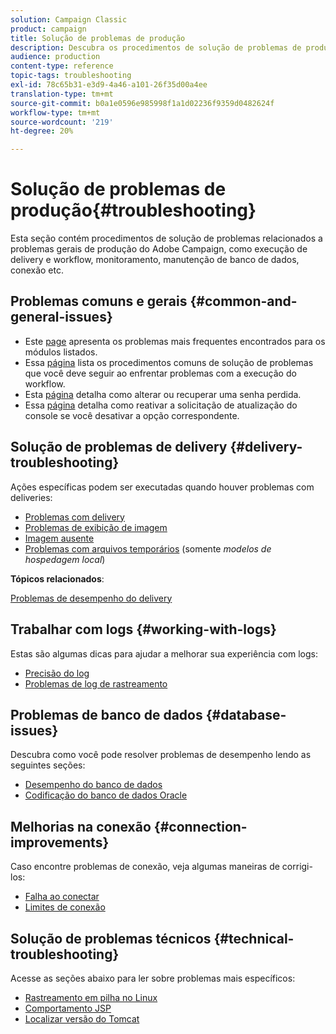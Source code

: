 ```yaml
---
solution: Campaign Classic
product: campaign
title: Solução de problemas de produção
description: Descubra os procedimentos de solução de problemas de produção relacionados à configuração, monitoramento, processo de atualização, processamento de dados e procedimento de manutenção de banco de dados do Adobe Campaign.
audience: production
content-type: reference
topic-tags: troubleshooting
exl-id: 78c65b31-e3d9-4a46-a101-26f35d00a4ee
translation-type: tm+mt
source-git-commit: b0a1e0596e985998f1a1d02236f9359d0482624f
workflow-type: tm+mt
source-wordcount: '219'
ht-degree: 20%

---
```


# Solução de problemas de produção{#troubleshooting}

Esta seção contém procedimentos de solução de problemas relacionados a problemas gerais de produção do Adobe Campaign, como execução de delivery e workflow, monitoramento, manutenção de banco de dados, conexão etc.

## Problemas comuns e gerais {#common-and-general-issues}

* Este [page](../../production/using/modules-and-frequent-issues.md) apresenta os problemas mais frequentes encontrados para os módulos listados.
* Essa [página](../../production/using/workflow-execution.md) lista os procedimentos comuns de solução de problemas que você deve seguir ao enfrentar problemas com a execução do workflow.
* Esta [página](../../production/using/lost-password.md) detalha como alterar ou recuperar uma senha perdida.
* Essa [página](../../production/using/console-update.md) detalha como reativar a solicitação de atualização do console se você desativar a opção correspondente.

## Solução de problemas de delivery {#delivery-troubleshooting}

Ações específicas podem ser executadas quando houver problemas com deliveries:
* [Problemas com delivery](../../production/using/performance-and-throughput-issues.md#deliverability_issues)
* [Problemas de exibição de imagem](../../production/using/image-display-issues.md)
* [Imagem ausente](../../production/using/images-missing.md)
* [Problemas com arquivos temporários](../../production/using/temporary-files.md)  (somente *modelos de hospedagem local*)

**Tópicos relacionados**:

[Problemas de desempenho do delivery](../../delivery/using/delivery-performances.md)

## Trabalhar com logs {#working-with-logs}

Estas são algumas dicas para ajudar a melhorar sua experiência com logs:

* [Precisão do log](../../production/using/log-precision.md)
* [Problemas de log de rastreamento](../../production/using/tracking-logs-issues.md)

## Problemas de banco de dados {#database-issues}

Descubra como você pode resolver problemas de desempenho lendo as seguintes seções:

* [Desempenho do banco de dados](../../production/using/database-performances.md)
* [Codificação do banco de dados Oracle](../../production/using/encoding-of-the-oracle-database.md)

## Melhorias na conexão {#connection-improvements}

Caso encontre problemas de conexão, veja algumas maneiras de corrigi-los:

* [Falha ao conectar](../../production/using/failure-to-connect.md)
* [Limites de conexão](../../production/using/connection-thresholds.md)

## Solução de problemas técnicos {#technical-troubleshooting}

Acesse as seções abaixo para ler sobre problemas mais específicos:

* [Rastreamento em pilha no Linux](../../production/using/stack-trace-in-linux.md)
* [Comportamento JSP](../../production/using/jsp-behavior.md)
* [Localizar versão do Tomcat](../../production/using/locate-tomcat-version.md)
